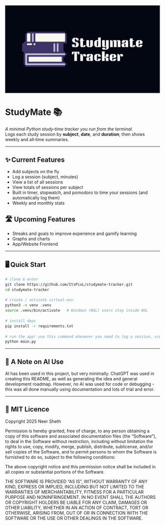 ![StudyMate Logo](logo.png)
# StudyMate 📚

*A minimal Python study‑time tracker you run from the terminal.*  
Logs each study session by **subject**, **date**, and **duration**; then shows weekly and all‑time summaries.

---

## ✨ Current Features
- Add subjects on the fly  
- Log a session (subject, minutes)
- View a list of all sessions
- View totals of sessions per subject
- Built in timer, stopwatch, and pomodoro to time your sessions (and automatically log them)
- Weekly and monthly stats

## 🛣️ Upcoming Features
- Streaks and goals to improve experience and gamify learning
- Graphs and charts
- App/Website Frontend

---

## 🖥️ Quick Start

```bash
# clone & enter
git clone https://github.com/ItsPixL/studymate-tracker.git
cd studymate‑tracker

# create / activate virtual‑env
python3 -m venv .venv
source .venv/bin/activate   # Windows (WSL) users stay inside WSL

# install deps 
pip install -r requirements.txt 

# run the app! use this command whenever you need to log a session, view stats, or change subject info
python main.py
```

---

## 🤖 A Note on AI Use

AI has been used in this project, but very minimally. ChatGPT was used in creating this README, as well as generating the idea and general development roadmap. However, no AI was used for code or debugging - this was all done manually using documentation and lots of trial and error.

---

## 📃 MIT Licence
Copyright 2025 Neer Sheth

Permission is hereby granted, free of charge, to any person obtaining a copy of this software and associated documentation files (the “Software”), to deal in the Software without restriction, including without limitation the rights to use, copy, modify, merge, publish, distribute, sublicense, and/or sell copies of the Software, and to permit persons to whom the Software is furnished to do so, subject to the following conditions:

The above copyright notice and this permission notice shall be included in all copies or substantial portions of the Software.

THE SOFTWARE IS PROVIDED “AS IS”, WITHOUT WARRANTY OF ANY KIND, EXPRESS OR IMPLIED, INCLUDING BUT NOT LIMITED TO THE WARRANTIES OF MERCHANTABILITY, FITNESS FOR A PARTICULAR PURPOSE AND NONINFRINGEMENT. IN NO EVENT SHALL THE AUTHORS OR COPYRIGHT HOLDERS BE LIABLE FOR ANY CLAIM, DAMAGES OR OTHER LIABILITY, WHETHER IN AN ACTION OF CONTRACT, TORT OR OTHERWISE, ARISING FROM, OUT OF OR IN CONNECTION WITH THE SOFTWARE OR THE USE OR OTHER DEALINGS IN THE SOFTWARE.